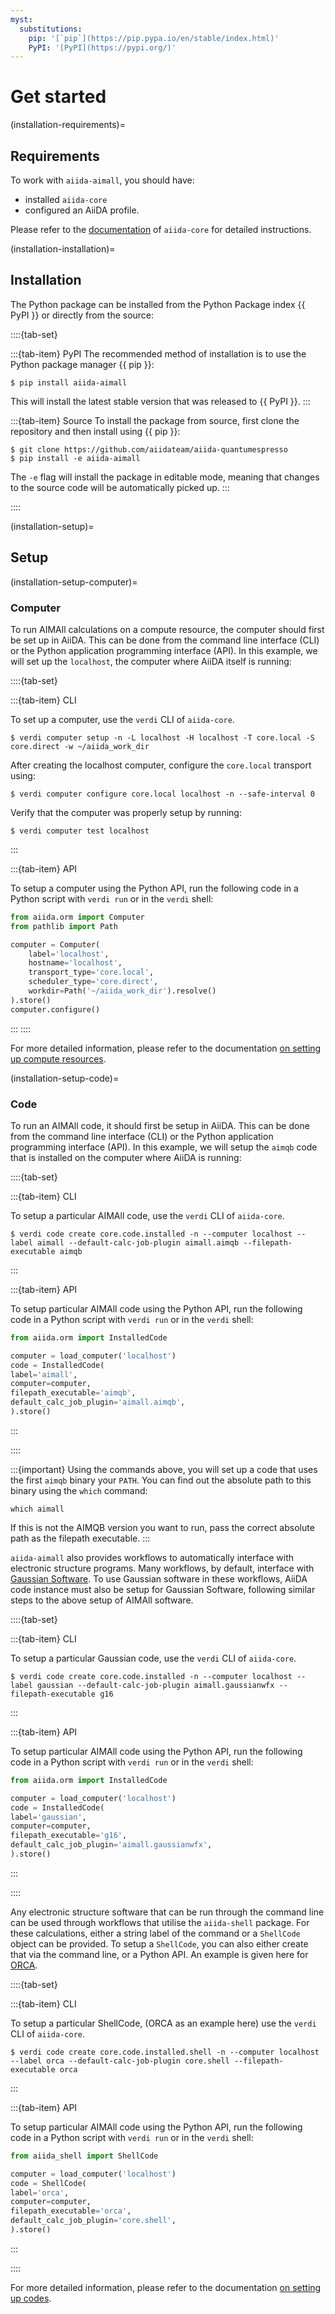 ```yaml
---
myst:
  substitutions:
    pip: '[`pip`](https://pip.pypa.io/en/stable/index.html)'
    PyPI: '[PyPI](https://pypi.org/)'
---
```


# Get started

(installation-requirements)=

## Requirements

To work with `aiida-aimall`, you should have:

- installed `aiida-core`
- configured an AiiDA profile.

Please refer to the [documentation](https://aiida.readthedocs.io/projects/aiida-core/en/latest/intro/get_started.html) of `aiida-core` for detailed instructions.

(installation-installation)=

## Installation

The Python package can be installed from the Python Package index {{ PyPI }} or directly from the source:

::::{tab-set}

:::{tab-item} PyPI
The recommended method of installation is to use the Python package manager {{ pip }}:

```console
$ pip install aiida-aimall
```

This will install the latest stable version that was released to {{ PyPI }}.
:::

:::{tab-item} Source
To install the package from source, first clone the repository and then install using {{ pip }}:

```console
$ git clone https://github.com/aiidateam/aiida-quantumespresso
$ pip install -e aiida-aimall
```

The ``-e`` flag will install the package in editable mode, meaning that changes to the source code will be automatically picked up.
:::

::::


(installation-setup)=

## Setup

(installation-setup-computer)=

### Computer

To run AIMAll calculations on a compute resource, the computer should first be set up in AiiDA.
This can be done from the command line interface (CLI) or the Python application programming interface (API).
In this example, we will set up the `localhost`, the computer where AiiDA itself is running:

::::{tab-set}

:::{tab-item} CLI

To set up a computer, use the ``verdi`` CLI of ``aiida-core``.

```console
$ verdi computer setup -n -L localhost -H localhost -T core.local -S core.direct -w ~/aiida_work_dir
```

After creating the localhost computer, configure the `core.local` transport using:

```console
$ verdi computer configure core.local localhost -n --safe-interval 0
```

Verify that the computer was properly setup by running:

```console
$ verdi computer test localhost
```
:::

:::{tab-item} API

To setup a computer using the Python API, run the following code in a Python script with `verdi run` or in the `verdi` shell:

```python
from aiida.orm import Computer
from pathlib import Path

computer = Computer(
    label='localhost',
    hostname='localhost',
    transport_type='core.local',
    scheduler_type='core.direct',
    workdir=Path('~/aiida_work_dir').resolve()
).store()
computer.configure()
```
:::
::::

For more detailed information, please refer to the documentation [on setting up compute resources](https://aiida.readthedocs.io/projects/aiida-core/en/latest/howto/run_codes.html#how-to-set-up-a-computer).

(installation-setup-code)=

### Code

To run an AIMAll code, it should first be setup in AiiDA.
This can be done from the command line interface (CLI) or the Python application programming interface (API).
In this example, we will setup the `aimqb` code that is installed on the computer where AiiDA is running:

::::{tab-set}

:::{tab-item} CLI

To setup a particular AIMAll code, use the ``verdi`` CLI of ``aiida-core``.

```console
$ verdi code create core.code.installed -n --computer localhost --label aimall --default-calc-job-plugin aimall.aimqb --filepath-executable aimqb
```
:::

:::{tab-item} API

To setup particular AIMAll code using the Python API, run the following code in a Python script with `verdi run` or in the `verdi` shell:

```python
from aiida.orm import InstalledCode

computer = load_computer('localhost')
code = InstalledCode(
label='aimall',
computer=computer,
filepath_executable='aimqb',
default_calc_job_plugin='aimall.aimqb',
).store()
```
:::

::::

:::{important}
Using the commands above, you will set up a code that uses the first `aimqb` binary your `PATH`.
You can find out the absolute path to this binary using the `which` command:

```console
which aimall
```

If this is not the AIMQB version you want to run, pass the correct absolute path as the filepath executable.
:::

`aiida-aimall` also provides workflows to automatically interface with electronic structure programs. Many workflows, by default, interface with [Gaussian Software](https://gaussian.com). To use Gaussian software in these workflows,
AiiDA code instance must also be setup for Gaussian Software, following similar steps to the above setup of AIMAll software.

::::{tab-set}

:::{tab-item} CLI

To setup a particular Gaussian code, use the ``verdi`` CLI of ``aiida-core``.

```console
$ verdi code create core.code.installed -n --computer localhost --label gaussian --default-calc-job-plugin aimall.gaussianwfx --filepath-executable g16
```
:::

:::{tab-item} API

To setup particular AIMAll code using the Python API, run the following code in a Python script with `verdi run` or in the `verdi` shell:

```python
from aiida.orm import InstalledCode

computer = load_computer('localhost')
code = InstalledCode(
label='gaussian',
computer=computer,
filepath_executable='g16',
default_calc_job_plugin='aimall.gaussianwfx',
).store()
```
:::

::::

Any electronic structure software that can be run through the command line can be used through workflows that utilise the `aiida-shell` package. For these calculations, either a string label of the command or a `ShellCode` object can be provided. To setup a `ShellCode`, you can also either create that via the command line, or a Python API. An example is given here for [ORCA](https://www.faccts.de/orca/).

::::{tab-set}

:::{tab-item} CLI

To setup a particular ShellCode, (ORCA as an example here) use the ``verdi`` CLI of ``aiida-core``.

```console
$ verdi code create core.code.installed.shell -n --computer localhost --label orca --default-calc-job-plugin core.shell --filepath-executable orca
```
:::

:::{tab-item} API

To setup particular AIMAll code using the Python API, run the following code in a Python script with `verdi run` or in the `verdi` shell:

```python
from aiida_shell import ShellCode

computer = load_computer('localhost')
code = ShellCode(
label='orca',
computer=computer,
filepath_executable='orca',
default_calc_job_plugin='core.shell',
).store()
```
:::

::::

For more detailed information, please refer to the documentation [on setting up codes](https://aiida.readthedocs.io/projects/aiida-core/en/latest/howto/run_codes.html#how-to-setup-a-code).
